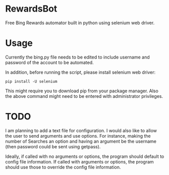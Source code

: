 RewardsBot
==========

Free Bing Rewards automator built in python using selenium web driver.


Usage
=====

Currently the bing.py file needs to be edited to include username and password of the account to be automated.

In addition, before running the script, please install selenium web driver:

    pip install -U selenium

This might require you to download pip from your package manager. Also the above command might need to be entered with administrator privileges.

TODO
====

I am planning to add a text file for configuration. I would also like to allow the user to send arguments and use options. For instance, making the number of Searches an option and having an argument be the username (then password could be sent using getpass).

Ideally, if called with no arguments or options, the program should default to config file information. If called with arguments or options, the program should use those to override the config file information.
